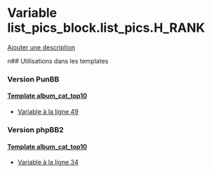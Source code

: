 # Variable list_pics_block.list_pics.H_RANK
[Ajouter une description](https://fa-tvars.appspot.com/list_pics_block.list_pics.H_RANK)

n## Utilisations dans les templates

### Version PunBB

#### [Template album_cat_top10](punbb/album_cat_top10.md)
* [Variable à la ligne 49](../punbb/album_cat_top10.tpl#L49)

### Version phpBB2

#### [Template album_cat_top10](subsilver/album_cat_top10.md)
* [Variable à la ligne 34](../subsilver/album_cat_top10.tpl#L34)